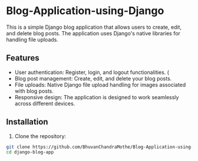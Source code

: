 # Blog-Application-using-Django

This is a simple Django blog application that allows users to create, edit, and delete blog posts. The application uses Django's native libraries for handling file uploads.

## Features

- User authentication: Register, login, and logout functionalities. (
- Blog post management: Create, edit, and delete your blog posts.
- File uploads: Native Django file upload handling for images associated with blog posts.
- Responsive design: The application is designed to work seamlessly across different devices.

## Installation

1. Clone the repository:

```bash
git clone https://github.com/BhuvanChandraMothe/Blog-Application-using-Django.git
cd django-blog-app
